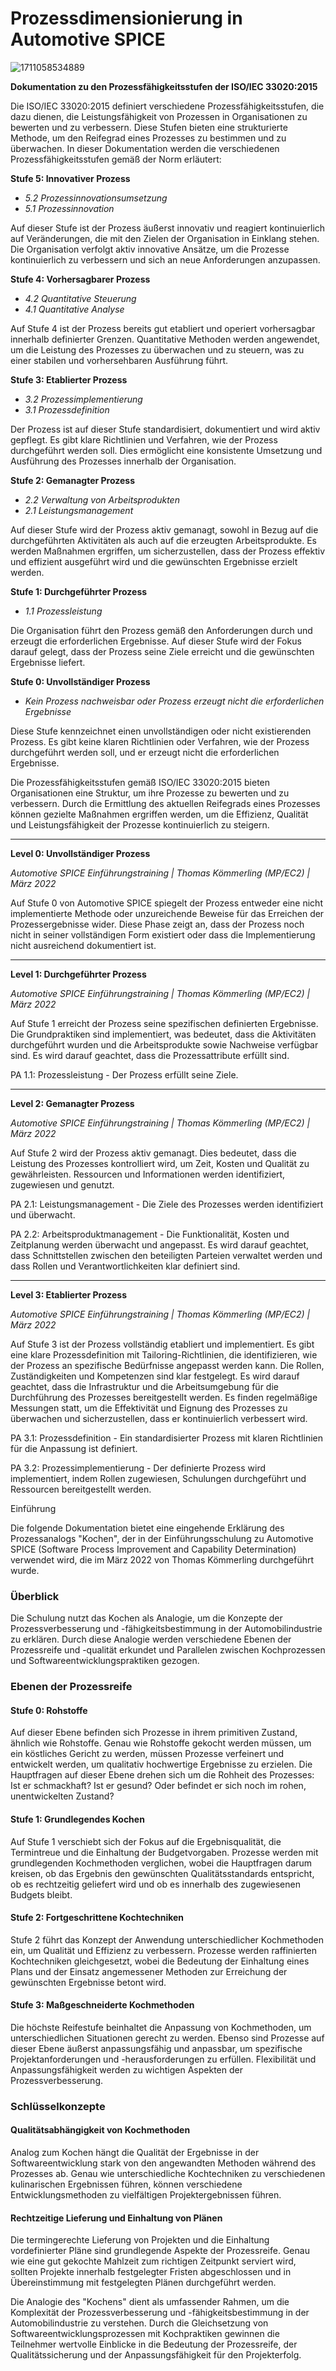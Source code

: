 # Prozessdimensionierung in Automotive SPICE

![1711058534889](image/03_Prozessdimensionierung/1711058534889.png)

**Dokumentation zu den Prozessfähigkeitsstufen der ISO/IEC 33020:2015**

Die ISO/IEC 33020:2015 definiert verschiedene Prozessfähigkeitsstufen, die dazu dienen, die Leistungsfähigkeit von Prozessen in Organisationen zu bewerten und zu verbessern. Diese Stufen bieten eine strukturierte Methode, um den Reifegrad eines Prozesses zu bestimmen und zu überwachen. In dieser Dokumentation werden die verschiedenen Prozessfähigkeitsstufen gemäß der Norm erläutert:

**Stufe 5: Innovativer Prozess**

- *5.2 Prozessinnovationsumsetzung*
- *5.1 Prozessinnovation*

Auf dieser Stufe ist der Prozess äußerst innovativ und reagiert kontinuierlich auf Veränderungen, die mit den Zielen der Organisation in Einklang stehen. Die Organisation verfolgt aktiv innovative Ansätze, um die Prozesse kontinuierlich zu verbessern und sich an neue Anforderungen anzupassen.

**Stufe 4: Vorhersagbarer Prozess**

- *4.2 Quantitative Steuerung*
- *4.1 Quantitative Analyse*

Auf Stufe 4 ist der Prozess bereits gut etabliert und operiert vorhersagbar innerhalb definierter Grenzen. Quantitative Methoden werden angewendet, um die Leistung des Prozesses zu überwachen und zu steuern, was zu einer stabilen und vorhersehbaren Ausführung führt.

**Stufe 3: Etablierter Prozess**

- *3.2 Prozessimplementierung*
- *3.1 Prozessdefinition*

Der Prozess ist auf dieser Stufe standardisiert, dokumentiert und wird aktiv gepflegt. Es gibt klare Richtlinien und Verfahren, wie der Prozess durchgeführt werden soll. Dies ermöglicht eine konsistente Umsetzung und Ausführung des Prozesses innerhalb der Organisation.

**Stufe 2: Gemanagter Prozess**

- *2.2 Verwaltung von Arbeitsprodukten*
- *2.1 Leistungsmanagement*

Auf dieser Stufe wird der Prozess aktiv gemanagt, sowohl in Bezug auf die durchgeführten Aktivitäten als auch auf die erzeugten Arbeitsprodukte. Es werden Maßnahmen ergriffen, um sicherzustellen, dass der Prozess effektiv und effizient ausgeführt wird und die gewünschten Ergebnisse erzielt werden.

**Stufe 1: Durchgeführter Prozess**

- *1.1 Prozessleistung*

Die Organisation führt den Prozess gemäß den Anforderungen durch und erzeugt die erforderlichen Ergebnisse. Auf dieser Stufe wird der Fokus darauf gelegt, dass der Prozess seine Ziele erreicht und die gewünschten Ergebnisse liefert.

**Stufe 0: Unvollständiger Prozess**

- *Kein Prozess nachweisbar oder Prozess erzeugt nicht die erforderlichen Ergebnisse*

Diese Stufe kennzeichnet einen unvollständigen oder nicht existierenden Prozess. Es gibt keine klaren Richtlinien oder Verfahren, wie der Prozess durchgeführt werden soll, und er erzeugt nicht die erforderlichen Ergebnisse.

Die Prozessfähigkeitsstufen gemäß ISO/IEC 33020:2015 bieten Organisationen eine Struktur, um ihre Prozesse zu bewerten und zu verbessern. Durch die Ermittlung des aktuellen Reifegrads eines Prozesses können gezielte Maßnahmen ergriffen werden, um die Effizienz, Qualität und Leistungsfähigkeit der Prozesse kontinuierlich zu steigern.

---

**Level 0: Unvollständiger Prozess**

*Automotive SPICE Einführungstraining | Thomas Kömmerling (MP/EC2) | März 2022*

Auf Stufe 0 von Automotive SPICE spiegelt der Prozess entweder eine nicht implementierte Methode oder unzureichende Beweise für das Erreichen der Prozessergebnisse wider. Diese Phase zeigt an, dass der Prozess noch nicht in seiner vollständigen Form existiert oder dass die Implementierung nicht ausreichend dokumentiert ist.

---

**Level 1: Durchgeführter Prozess**

*Automotive SPICE Einführungstraining | Thomas Kömmerling (MP/EC2) | März 2022*

Auf Stufe 1 erreicht der Prozess seine spezifischen definierten Ergebnisse. Die Grundpraktiken sind implementiert, was bedeutet, dass die Aktivitäten durchgeführt wurden und die Arbeitsprodukte sowie Nachweise verfügbar sind. Es wird darauf geachtet, dass die Prozessattribute erfüllt sind.

PA 1.1: Prozessleistung - Der Prozess erfüllt seine Ziele.

---

**Level 2: Gemanagter Prozess**

*Automotive SPICE Einführungstraining | Thomas Kömmerling (MP/EC2) | März 2022*

Auf Stufe 2 wird der Prozess aktiv gemanagt. Dies bedeutet, dass die Leistung des Prozesses kontrolliert wird, um Zeit, Kosten und Qualität zu gewährleisten. Ressourcen und Informationen werden identifiziert, zugewiesen und genutzt.

PA 2.1: Leistungsmanagement - Die Ziele des Prozesses werden identifiziert und überwacht.

PA 2.2: Arbeitsproduktmanagement - Die Funktionalität, Kosten und Zeitplanung werden überwacht und angepasst. Es wird darauf geachtet, dass Schnittstellen zwischen den beteiligten Parteien verwaltet werden und dass Rollen und Verantwortlichkeiten klar definiert sind.

---

**Level 3: Etablierter Prozess**

*Automotive SPICE Einführungstraining | Thomas Kömmerling (MP/EC2) | März 2022*

Auf Stufe 3 ist der Prozess vollständig etabliert und implementiert. Es gibt eine klare Prozessdefinition mit Tailoring-Richtlinien, die identifizieren, wie der Prozess an spezifische Bedürfnisse angepasst werden kann. Die Rollen, Zuständigkeiten und Kompetenzen sind klar festgelegt. Es wird darauf geachtet, dass die Infrastruktur und die Arbeitsumgebung für die Durchführung des Prozesses bereitgestellt werden. Es finden regelmäßige Messungen statt, um die Effektivität und Eignung des Prozesses zu überwachen und sicherzustellen, dass er kontinuierlich verbessert wird.

PA 3.1: Prozessdefinition - Ein standardisierter Prozess mit klaren Richtlinien für die Anpassung ist definiert.

PA 3.2: Prozessimplementierung - Der definierte Prozess wird implementiert, indem Rollen zugewiesen, Schulungen durchgeführt und Ressourcen bereitgestellt werden.

Einführung

Die folgende Dokumentation bietet eine eingehende Erklärung des Prozessanalogs "Kochen", der in der Einführungsschulung zu Automotive SPICE (Software Process Improvement and Capability Determination) verwendet wird, die im März 2022 von Thomas Kömmerling durchgeführt wurde.

### Überblick

Die Schulung nutzt das Kochen als Analogie, um die Konzepte der Prozessverbesserung und -fähigkeitsbestimmung in der Automobilindustrie zu erklären. Durch diese Analogie werden verschiedene Ebenen der Prozessreife und -qualität erkundet und Parallelen zwischen Kochprozessen und Softwareentwicklungspraktiken gezogen.

### Ebenen der Prozessreife

#### Stufe 0: Rohstoffe

Auf dieser Ebene befinden sich Prozesse in ihrem primitiven Zustand, ähnlich wie Rohstoffe. Genau wie Rohstoffe gekocht werden müssen, um ein köstliches Gericht zu werden, müssen Prozesse verfeinert und entwickelt werden, um qualitativ hochwertige Ergebnisse zu erzielen. Die Hauptfragen auf dieser Ebene drehen sich um die Rohheit des Prozesses: Ist er schmackhaft? Ist er gesund? Oder befindet er sich noch im rohen, unentwickelten Zustand?

#### Stufe 1: Grundlegendes Kochen

Auf Stufe 1 verschiebt sich der Fokus auf die Ergebnisqualität, die Termintreue und die Einhaltung der Budgetvorgaben. Prozesse werden mit grundlegenden Kochmethoden verglichen, wobei die Hauptfragen darum kreisen, ob das Ergebnis den gewünschten Qualitätsstandards entspricht, ob es rechtzeitig geliefert wird und ob es innerhalb des zugewiesenen Budgets bleibt.

#### Stufe 2: Fortgeschrittene Kochtechniken

Stufe 2 führt das Konzept der Anwendung unterschiedlicher Kochmethoden ein, um Qualität und Effizienz zu verbessern. Prozesse werden raffinierten Kochtechniken gleichgesetzt, wobei die Bedeutung der Einhaltung eines Plans und der Einsatz angemessener Methoden zur Erreichung der gewünschten Ergebnisse betont wird.

#### Stufe 3: Maßgeschneiderte Kochmethoden

Die höchste Reifestufe beinhaltet die Anpassung von Kochmethoden, um unterschiedlichen Situationen gerecht zu werden. Ebenso sind Prozesse auf dieser Ebene äußerst anpassungsfähig und anpassbar, um spezifische Projektanforderungen und -herausforderungen zu erfüllen. Flexibilität und Anpassungsfähigkeit werden zu wichtigen Aspekten der Prozessverbesserung.

### Schlüsselkonzepte

#### Qualitätsabhängigkeit von Kochmethoden

Analog zum Kochen hängt die Qualität der Ergebnisse in der Softwareentwicklung stark von den angewandten Methoden während des Prozesses ab. Genau wie unterschiedliche Kochtechniken zu verschiedenen kulinarischen Ergebnissen führen, können verschiedene Entwicklungsmethoden zu vielfältigen Projektergebnissen führen.

#### Rechtzeitige Lieferung und Einhaltung von Plänen

Die termingerechte Lieferung von Projekten und die Einhaltung vordefinierter Pläne sind grundlegende Aspekte der Prozessreife. Genau wie eine gut gekochte Mahlzeit zum richtigen Zeitpunkt serviert wird, sollten Projekte innerhalb festgelegter Fristen abgeschlossen und in Übereinstimmung mit festgelegten Plänen durchgeführt werden.

Die Analogie des "Kochens" dient als umfassender Rahmen, um die Komplexität der Prozessverbesserung und -fähigkeitsbestimmung in der Automobilindustrie zu verstehen. Durch die Gleichsetzung von Softwareentwicklungsprozessen mit Kochpraktiken gewinnen die Teilnehmer wertvolle Einblicke in die Bedeutung der Prozessreife, der Qualitätssicherung und der Anpassungsfähigkeit für den Projekterfolg.
